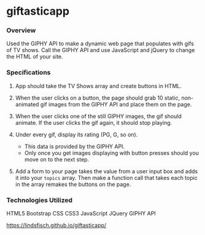 # giftasticapp

### Overview

Used the GIPHY API to make a dynamic web page that populates with gifs of TV shows. Call the GIPHY API and use JavaScript and jQuery to change the HTML of your site.

### Specifications
1. App should take the TV Shows array and create buttons in HTML.

2. When the user clicks on a button, the page should grab 10 static, non-animated gif images from the GIPHY API and place them on the page. 

3. When the user clicks one of the still GIPHY images, the gif should animate. If the user clicks the gif again, it should stop playing.

4. Under every gif, display its rating (PG, G, so on). 

   * This data is provided by the GIPHY API.
   * Only once you get images displaying with button presses should you move on to the next step.

5. Add a form to your page takes the value from a user input box and adds it into your `topics` array. Then make a function call that takes each topic in the array remakes the buttons on the page.

### Technologies Utilized
HTML5 Bootstrap CSS CSS3 JavaScript JQuery GIPHY API

https://lindsfisch.github.io/giftasticapp/
